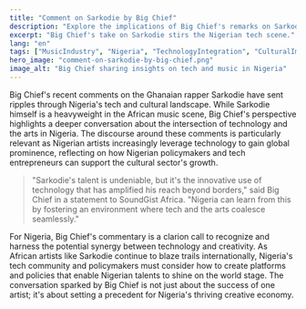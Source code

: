 ```yaml
---
title: "Comment on Sarkodie by Big Chief"
description: "Explore the implications of Big Chief's remarks on Sarkodie for Nigeria's tech and policy landscape."
excerpt: "Big Chief's take on Sarkodie stirs the Nigerian tech scene."
lang: "en"
tags: ["MusicIndustry", "Nigeria", "TechnologyIntegration", "CulturalImpact", "PolicyDiscussion"]
hero_image: "comment-on-sarkodie-by-big-chief.png"
image_alt: "Big Chief sharing insights on tech and music in Nigeria"
---
```


Big Chief's recent comments on the Ghanaian rapper Sarkodie have sent ripples through Nigeria's tech and cultural landscape. While Sarkodie himself is a heavyweight in the African music scene, Big Chief's perspective highlights a deeper conversation about the intersection of technology and the arts in Nigeria. The discourse around these comments is particularly relevant as Nigerian artists increasingly leverage technology to gain global prominence, reflecting on how Nigerian policymakers and tech entrepreneurs can support the cultural sector's growth.

> "Sarkodie's talent is undeniable, but it's the innovative use of technology that has amplified his reach beyond borders," said Big Chief in a statement to SoundGist Africa. "Nigeria can learn from this by fostering an environment where tech and the arts coalesce seamlessly."

For Nigeria, Big Chief's commentary is a clarion call to recognize and harness the potential synergy between technology and creativity. As African artists like Sarkodie continue to blaze trails internationally, Nigeria's tech community and policymakers must consider how to create platforms and policies that enable Nigerian talents to shine on the world stage. The conversation sparked by Big Chief is not just about the success of one artist; it's about setting a precedent for Nigeria's thriving creative economy.